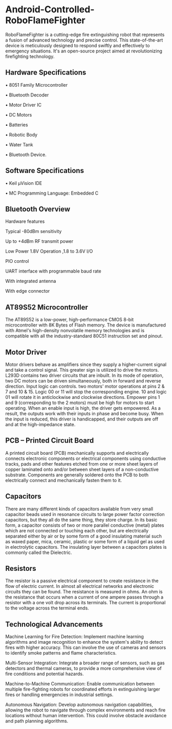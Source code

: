 # Android-Controlled-RoboFlameFighter
RoboFlameFighter is a cutting-edge fire extinguishing robot that represents a fusion of advanced technology and precise control. This state-of-the-art device is meticulously designed to respond swiftly and effectively to emergency situations. It's an open-source project aimed at revolutionizing firefighting technology. 

## Hardware Specifications
•	8051 Family Microcontroller

•	Bluetooth Decoder

•	Motor Driver IC

•	DC Motors

•	Batteries

•	Robotic Body

•	Water Tank

•	Bluetooth Device.

## Software Specifications
•	Keil µVision IDE

•	MC Programming Language: Embedded C

## Bluetooth Overview
Hardware features


Typical -80dBm sensitivity

Up to +4dBm RF transmit power

Low Power 1.8V Operation ,1.8 to 3.6V I/O

PIO control

UART interface with programmable baud rate 

With integrated antenna

With edge connector

## AT89S52 Microcontroller
The AT89S52 is a low-power, high-performance CMOS 8-bit microcontroller with 8K Bytes of Flash memory. The device is manufactured with Atmel's high-density nonvolatile memory technologies and is compatible with all the industry-standard 80C51 instruction set and pinout.

## Motor Driver
Motor drivers behave as amplifiers since they supply a higher-current signal and take a control signal. This greater sign is utilized to drive the motors. L293D contains two driver circuits that are inbuilt. In its mode of operation, two DC motors can be driven simultaneously, both in forward and reverse direction. Input logic can controls. two motors' motor operations at pins 2 & 7 and 10 & 15. Logic 00 or 11 will stop the corresponding engine. 10 and logic 01 will rotate it in anticlockwise and clockwise directions. Empower pins 1 and 9 (corresponding to the 2 motors) must be high for motors to start operating. When an enable input is high, the driver gets empowered. As a result, the outputs work with their inputs in phase and become busy. When the input is reduced, this driver is handicapped, and their outputs are off and at the high-impedance state.

## PCB – Printed Circuit Board
A printed circuit board (PCB) mechanically supports and electrically connects electronic components or electrical components using conductive tracks, pads and other features etched from one or more sheet layers of copper laminated onto and/or between sheet layers of a non-conductive substrate. Components are generally soldered onto the PCB to both electrically connect and mechanically fasten them to it.

## Capacitors
There are many different kinds of capacitors available from very small capacitor beads used in resonance circuits to large power factor correction capacitors, but they all do the same thing, they store charge.
In its basic form, a capacitor consists of two or more parallel conductive (metal) plates which are not connected or touching each other, but are electrically separated either by air or by some form of a good insulating material such as waxed paper, mica, ceramic, plastic or some form of a liquid gel as used in electrolytic capacitors. The insulating layer between a capacitors plates is commonly called the Dielectric.

## Resistors
The resistor is a passive electrical component to create resistance in the flow of electric current. In almost all electrical networks and electronic circuits they can be found. The resistance is measured in ohms. An ohm is the resistance that occurs when a current of one ampere passes through a resistor with a one volt drop across its terminals. The current is proportional to the voltage across the terminal ends. 



## Technological Advancements
Machine Learning for Fire Detection: Implement machine learning algorithms and image recognition to enhance the system's ability to detect fires with higher accuracy. This can involve the use of cameras and sensors to identify smoke patterns and flame characteristics.

Multi-Sensor Integration: Integrate a broader range of sensors, such as gas detectors and thermal cameras, to provide a more comprehensive view of fire conditions and potential hazards.

Machine-to-Machine Communication: Enable communication between multiple fire-fighting robots for coordinated efforts in extinguishing larger fires or handling emergencies in industrial settings.

Autonomous Navigation: Develop autonomous navigation capabilities, allowing the robot to navigate through complex environments and reach fire locations without human intervention. This could involve obstacle avoidance and path planning algorithms.












